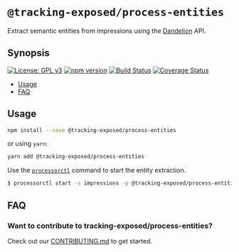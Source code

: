 # `@tracking-exposed/process-entities`

Extract semantic entities from impressions using the [Dandelion](https://dandelion.eu/) API.

## Synopsis

[![License: GPL v3](https://img.shields.io/badge/License-GPL%20v3-blue.svg)](https://www.gnu.org/licenses/gpl-3.0) [![npm version](https://img.shields.io/npm/v/@tracking-exposde/process-entities.svg?style=flat)](https://www.npmjs.com/package/@tracking-exposed/process-entities) [![Build Status](https://travis-ci.org/tracking-exposed/tracking-exposed.svg?branch=master)](https://travis-ci.org/tracking-exposed/tracking-exposed) [![Coverage Status](https://coveralls.io/repos/github/tracking-exposed/tracking-exposed/badge.svg)](https://coveralls.io/github/tracking-exposed/tracking-exposed)

- [Usage](#usage)
- [FAQ](#faq)

## Usage

```sh
npm install --save @tracking-exposed/process-entities
```

or using `yarn`:

```sh
yarn add @tracking-exposed/process-entities
```

Use the [`processorctl`](https://npmjs.com/packages/@tracking-exposed/processor-cli) command to start the entity extraction.

```sh
$ processorctl start -s impressions -p @tracking-exposed/process-entities
```

## FAQ

### Want to contribute to tracking-exposed/process-entities?

Check out our [CONTRIBUTING.md](../../CONTRIBUTING.md) to get started.
